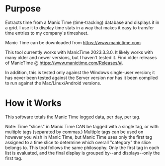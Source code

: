 # Purpose
Extracts time from a Manic Time (time-tracking) database and displays it in a grid.
I use it to display time stats in a way that makes it easy to transfer time entries to my company's timesheet.

Manic Time can be downloaded from https://www.manictime.com

This tool currently works with ManicTime 2023.3.3.0.  It likely works with many older and newer versions, but I haven't tested it.
Find older releases of ManicTime @ https://www.manictime.com/Releases/#.

In addition, this is tested only against the Windows single-user version; it has never been tested against the Server version nor has it been compiled to run against the Mac/Linux/Android versions.   

# How it Works
This software totals the Manic Time logged data, per day, per tag.

Note:  Time "slices" in Manic Time CAN be tagged with a single tag, or with multiple tags (separated by commas.)  Multiple tags can be used on however you wish in Manic Time, but Manic Time uses only the first tag assigned to a time slice to determine which overall "category" the slice belongs to.   This tool follows the same philosophy.  Only the first tag in each list is evaluated, and the final display is grouped by--and displays--only the first tag.
